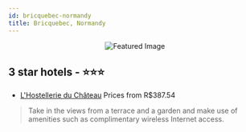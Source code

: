 ```yaml
---
id: bricquebec-normandy
title: Bricquebec, Normandy
---
```


<center><img src="https://i.travelapi.com/hotels/2000000/1170000/1165700/1165662/47e317fd_z.jpg" alt="Featured Image" /></center>


##  3 star hotels - ⭐️⭐️⭐️

-    [L'Hostellerie du Château](https://us.hurb.com/hotels/bricquebec/l-hostellerie-du-chateau-JNP-JP289745?cmp=18055) Prices from R$387.54
   > Take in the views from a terrace and a garden and make use of amenities such as complimentary wireless Internet access.
